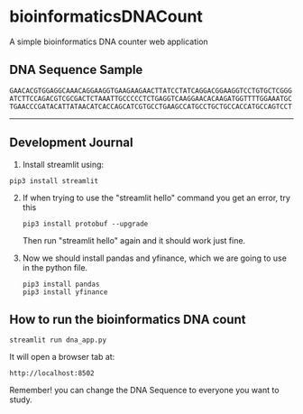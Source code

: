 # bioinformaticsDNACount

A simple bioinformatics DNA counter web application

## DNA Sequence Sample

 ```
GAACACGTGGAGGCAAACAGGAAGGTGAAGAAGAACTTATCCTATCAGGACGGAAGGTCCTGTGCTCGGG
ATCTTCCAGACGTCGCGACTCTAAATTGCCCCCTCTGAGGTCAAGGAACACAAGATGGTTTTGGAAATGC
TGAACCCGATACATTATAACATCACCAGCATCGTGCCTGAAGCCATGCCTGCTGCCACCATGCCAGTCCT
 ```
 ---

## Development Journal

 1. Install streamlit using:

   ```
   pip3 install streamlit
   ```

2. If when trying to use the "streamlit hello" command you get an error, try this

   ```
   pip3 install protobuf --upgrade
   ```

   Then run "streamlit hello" again and it should work just fine.

3. Now we should install pandas and yfinance, which we are going to use in the python file.

   ```
   pip3 install pandas
   pip3 install yfinance
   ```

## How to run the bioinformatics DNA count

```
streamlit run dna_app.py
```

It will open a browser tab at:

```
http://localhost:8502
```

Remember! you can change the DNA Sequence to everyone you want to study.